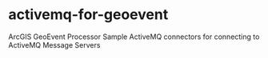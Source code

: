 activemq-for-geoevent
=====================

ArcGIS GeoEvent Processor Sample ActiveMQ connectors for connecting to ActiveMQ Message Servers
